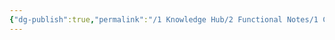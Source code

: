 ```yaml
---
{"dg-publish":true,"permalink":"/1 Knowledge Hub/2 Functional Notes/1 Career Notes/3 TSTPS Kaniha Technical Notes/B Schemes and Drawings made by me/ESP Fields Scheme Drawing.excalidraw/","tags":["excalidraw"],"noteIcon":""}
---
```

<style> .container {font-family: sans-serif; text-align: center;} .button-wrapper button {z-index: 1;height: 40px; width: 100px; margin: 10px;padding: 5px;} .excalidraw .App-menu_top .buttonList { display: flex;} .excalidraw-wrapper { height: 800px; margin: 50px; position: relative;} :root[dir="ltr"] .excalidraw .layer-ui__wrapper .zen-mode-transition.App-menu_bottom--transition-left {transform: none;} </style><script src="https://cdn.jsdelivr.net/npm/react@17/umd/react.production.min.js"></script><script src="https://cdn.jsdelivr.net/npm/react-dom@17/umd/react-dom.production.min.js"></script><script type="text/javascript" src="https://cdn.jsdelivr.net/npm/@excalidraw/excalidraw@0/dist/excalidraw.production.min.js"></script><div id="ESP_Fields_Scheme_Drawingexcalidraw.md"></div><script>(function(){const InitialData={"type":"excalidraw","version":2,"source":"https://github.com/zsviczian/obsidian-excalidraw-plugin/releases/tag/2.7.2","elements":[{"id":"Boz74qdLi_t_4GyWyUFjx","type":"line","x":-395.5,"y":-189.265625,"width":101,"height":0,"angle":0,"strokeColor":"#1e1e1e","backgroundColor":"transparent","fillStyle":"solid","strokeWidth":2,"strokeStyle":"solid","roughness":1,"opacity":100,"groupIds":[],"frameId":null,"index":"a0","roundness":{"type":2},"seed":1498465137,"version":24,"versionNonce":1282949617,"isDeleted":false,"boundElements":null,"updated":1743222196144,"link":null,"locked":false,"points":[[0,0],[101,0]],"lastCommittedPoint":null,"startBinding":null,"endBinding":null,"startArrowhead":null,"endArrowhead":null},{"id":"H_kB_CCFO0Q3Mg2RFJq1Z","type":"line","x":-167.5,"y":-196.265625,"width":117,"height":1,"angle":0,"strokeColor":"#1e1e1e","backgroundColor":"transparent","fillStyle":"solid","strokeWidth":2,"strokeStyle":"solid","roughness":1,"opacity":100,"groupIds":[],"frameId":null,"index":"a1","roundness":{"type":2},"seed":886889425,"version":42,"versionNonce":1894995761,"isDeleted":false,"boundElements":null,"updated":1743222199277,"link":null,"locked":false,"points":[[0,0],[117,1]],"lastCommittedPoint":null,"startBinding":null,"endBinding":null,"startArrowhead":null,"endArrowhead":null},{"id":"hjnUJ3ZYFPDM8N6s98EEI","type":"line","x":16.5,"y":-205.265625,"width":108,"height":1,"angle":0,"strokeColor":"#1e1e1e","backgroundColor":"transparent","fillStyle":"solid","strokeWidth":2,"strokeStyle":"solid","roughness":1,"opacity":100,"groupIds":[],"frameId":null,"index":"a2","roundness":{"type":2},"seed":1539524881,"version":30,"versionNonce":944133425,"isDeleted":false,"boundElements":null,"updated":1743222201729,"link":null,"locked":false,"points":[[0,0],[108,-1]],"lastCommittedPoint":null,"startBinding":null,"endBinding":null,"startArrowhead":null,"endArrowhead":null},{"id":"qrISGCZD","type":"text","x":-334.5,"y":-222.265625,"width":16,"height":25,"angle":0,"strokeColor":"#1e1e1e","backgroundColor":"transparent","fillStyle":"solid","strokeWidth":2,"strokeStyle":"solid","roughness":1,"opacity":100,"groupIds":[],"frameId":null,"index":"a4","roundness":null,"seed":755620831,"version":4,"versionNonce":2061325105,"isDeleted":false,"boundElements":null,"updated":1743222210533,"link":null,"locked":false,"text":"D","rawText":"D","fontSize":20,"fontFamily":5,"textAlign":"left","verticalAlign":"top","containerId":null,"originalText":"D","autoResize":true,"lineHeight":1.25},{"id":"TcbPKk7I","type":"text","x":-115.5,"y":-228.265625,"width":12.579986572265625,"height":25,"angle":0,"strokeColor":"#1e1e1e","backgroundColor":"transparent","fillStyle":"solid","strokeWidth":2,"strokeStyle":"solid","roughness":1,"opacity":100,"groupIds":[],"frameId":null,"index":"a5","roundness":null,"seed":252560657,"version":8,"versionNonce":197649759,"isDeleted":false,"boundElements":null,"updated":1743222216722,"link":null,"locked":false,"text":"C","rawText":"C","fontSize":20,"fontFamily":5,"textAlign":"left","verticalAlign":"top","containerId":null,"originalText":"C","autoResize":true,"lineHeight":1.25},{"id":"2zEk77sx","type":"text","x":77.5,"y":-241.265625,"width":16,"height":25,"angle":0,"strokeColor":"#1e1e1e","backgroundColor":"transparent","fillStyle":"solid","strokeWidth":2,"strokeStyle":"solid","roughness":1,"opacity":100,"groupIds":[],"frameId":null,"index":"a6","roundness":null,"seed":2105663871,"version":4,"versionNonce":1775489937,"isDeleted":false,"boundElements":null,"updated":1743222220368,"link":null,"locked":false,"text":"B","rawText":"B","fontSize":20,"fontFamily":5,"textAlign":"left","verticalAlign":"top","containerId":null,"originalText":"B","autoResize":true,"lineHeight":1.25},{"id":"Gvm9bHMWETsDKcRNXaOAs","type":"line","x":231.5,"y":-216.265625,"width":467,"height":6,"angle":0,"strokeColor":"#1e1e1e","backgroundColor":"transparent","fillStyle":"solid","strokeWidth":2,"strokeStyle":"solid","roughness":1,"opacity":100,"groupIds":[],"frameId":null,"index":"a9","roundness":{"type":2},"seed":540631057,"version":66,"versionNonce":303313393,"isDeleted":false,"boundElements":null,"updated":1743222238090,"link":null,"locked":false,"points":[[0,0],[467,-6]],"lastCommittedPoint":null,"startBinding":null,"endBinding":null,"startArrowhead":null,"endArrowhead":null},{"id":"MEvgp58nHsbKTfqZ0PjCU","type":"line","x":472.5,"y":-210.265625,"width":8,"height":600,"angle":0,"strokeColor":"#1e1e1e","backgroundColor":"transparent","fillStyle":"solid","strokeWidth":2,"strokeStyle":"solid","roughness":1,"opacity":100,"groupIds":[],"frameId":null,"index":"aA","roundness":{"type":2},"seed":1095062975,"version":39,"versionNonce":702060881,"isDeleted":false,"boundElements":null,"updated":1743222257331,"link":null,"locked":false,"points":[[0,0],[8,600]],"lastCommittedPoint":null,"startBinding":null,"endBinding":null,"startArrowhead":null,"endArrowhead":null},{"id":"ocqou9t9MwsO8lmkdgDXx","type":"line","x":351.5,"y":-200.265625,"width":6,"height":188,"angle":0,"strokeColor":"#1e1e1e","backgroundColor":"transparent","fillStyle":"solid","strokeWidth":2,"strokeStyle":"solid","roughness":1,"opacity":100,"groupIds":[],"frameId":null,"index":"aB","roundness":{"type":2},"seed":245678175,"version":47,"versionNonce":962187103,"isDeleted":false,"boundElements":null,"updated":1743222575209,"link":null,"locked":false,"points":[[0,0],[6,188]],"lastCommittedPoint":null,"startBinding":null,"endBinding":null,"startArrowhead":null,"endArrowhead":null},{"id":"aIAmz3G_jLieilUDJ2T7e","type":"line","x":613.5,"y":-196.265625,"width":5,"height":181,"angle":0,"strokeColor":"#1e1e1e","backgroundColor":"transparent","fillStyle":"solid","strokeWidth":2,"strokeStyle":"solid","roughness":1,"opacity":100,"groupIds":[],"frameId":null,"index":"aC","roundness":{"type":2},"seed":1340163121,"version":54,"versionNonce":1753662367,"isDeleted":false,"boundElements":null,"updated":1743222578140,"link":null,"locked":false,"points":[[0,0],[5,181]],"lastCommittedPoint":null,"startBinding":null,"endBinding":null,"startArrowhead":null,"endArrowhead":null},{"id":"el4w95d_Uk9Isd4H3dneO","type":"freedraw","x":240.5,"y":-233.265625,"width":226,"height":72,"angle":0,"strokeColor":"#1971c2","backgroundColor":"transparent","fillStyle":"solid","strokeWidth":0.5,"strokeStyle":"solid","roughness":1,"opacity":100,"groupIds":[],"frameId":null,"index":"aF","roundness":null,"seed":203522385,"version":115,"versionNonce":92372543,"isDeleted":false,"boundElements":null,"updated":1743222562168,"link":null,"locked":false,"points":[[0,0],[0,-1],[0,-7],[2,-12],[4,-16],[6,-23],[8,-25],[9,-27],[11,-29],[13,-32],[15,-34],[17,-36],[19,-38],[23,-40],[26,-41],[29,-42],[35,-43],[40,-44],[45,-45],[50,-45],[56,-45],[63,-45],[64,-45],[68,-44],[70,-43],[75,-42],[79,-41],[84,-39],[93,-38],[96,-37],[102,-37],[104,-37],[105,-37],[107,-37],[108,-37],[113,-40],[115,-43],[117,-46],[117,-47],[118,-51],[119,-54],[119,-59],[120,-62],[120,-67],[120,-68],[120,-70],[120,-71],[120,-72],[121,-72],[123,-70],[124,-66],[125,-63],[126,-61],[127,-57],[127,-56],[129,-54],[129,-53],[129,-52],[130,-50],[131,-49],[131,-48],[133,-47],[134,-46],[135,-45],[138,-45],[141,-44],[147,-44],[151,-44],[155,-44],[159,-44],[162,-44],[165,-44],[167,-44],[170,-44],[172,-44],[175,-44],[178,-44],[182,-44],[186,-44],[189,-44],[193,-43],[199,-42],[201,-42],[208,-40],[210,-39],[211,-39],[211,-38],[212,-37],[213,-36],[214,-32],[216,-31],[216,-28],[217,-26],[218,-25],[219,-23],[219,-21],[220,-19],[220,-18],[220,-17],[221,-15],[222,-13],[222,-12],[223,-11],[223,-10],[223,-9],[223,-7],[224,-6],[224,-5],[224,-3],[225,-3],[225,-2],[226,-1],[226,-1]],"pressures":[],"simulatePressure":true,"lastCommittedPoint":[226,-1]},{"id":"O1zd7oEcXAhdf18sddQsJ","type":"freedraw","x":487.5,"y":-243.265625,"width":206,"height":80,"angle":0,"strokeColor":"#1971c2","backgroundColor":"transparent","fillStyle":"solid","strokeWidth":0.5,"strokeStyle":"solid","roughness":1,"opacity":100,"groupIds":[],"frameId":null,"index":"aG","roundness":null,"seed":1008216959,"version":129,"versionNonce":1763256497,"isDeleted":false,"boundElements":null,"updated":1743222567109,"link":null,"locked":false,"points":[[0,0],[2,-10],[3,-12],[6,-22],[8,-28],[11,-31],[12,-33],[12,-34],[13,-34],[14,-34],[16,-34],[20,-34],[26,-34],[30,-33],[33,-33],[37,-32],[42,-32],[44,-32],[46,-31],[48,-31],[49,-31],[51,-30],[52,-30],[53,-30],[54,-30],[55,-30],[56,-30],[58,-30],[60,-30],[62,-30],[64,-30],[66,-30],[69,-31],[72,-33],[75,-34],[76,-35],[77,-36],[78,-40],[79,-43],[81,-46],[81,-49],[83,-52],[83,-56],[83,-58],[84,-60],[85,-63],[85,-66],[85,-68],[85,-69],[85,-70],[86,-69],[87,-68],[89,-66],[90,-64],[91,-61],[93,-58],[95,-53],[97,-51],[97,-48],[98,-46],[99,-45],[99,-44],[100,-44],[100,-43],[101,-42],[101,-41],[102,-41],[103,-40],[104,-39],[107,-39],[109,-38],[110,-38],[111,-38],[112,-37],[114,-37],[116,-37],[119,-37],[124,-37],[127,-37],[129,-36],[133,-36],[136,-36],[140,-36],[143,-36],[150,-35],[155,-35],[160,-34],[167,-33],[173,-32],[178,-32],[181,-32],[182,-32],[183,-32],[184,-31],[185,-30],[186,-28],[187,-27],[188,-26],[189,-25],[189,-24],[190,-23],[191,-22],[192,-21],[193,-20],[193,-19],[194,-18],[195,-17],[196,-16],[196,-15],[197,-13],[198,-12],[199,-10],[200,-8],[201,-6],[201,-4],[203,-2],[203,-1],[204,0],[204,2],[205,3],[205,5],[205,6],[206,7],[206,9],[206,10],[206,9],[206,9]],"pressures":[],"simulatePressure":true,"lastCommittedPoint":[206,9]},{"id":"nWUYfFNv","type":"text","x":336.5,"y":-351.265625,"width":36.05998229980469,"height":25,"angle":0,"strokeColor":"#1e1e1e","backgroundColor":"transparent","fillStyle":"solid","strokeWidth":0.5,"strokeStyle":"solid","roughness":1,"opacity":100,"groupIds":[],"frameId":null,"index":"aH","roundness":null,"seed":1916494289,"version":7,"versionNonce":843533727,"isDeleted":false,"boundElements":null,"updated":1743222365658,"link":null,"locked":false,"text":"1A2","rawText":"1A2","fontSize":20,"fontFamily":5,"textAlign":"left","verticalAlign":"top","containerId":null,"originalText":"1A2","autoResize":true,"lineHeight":1.25},{"id":"lwcsYCrs","type":"text","x":577.5,"y":-343.265625,"width":30.5999755859375,"height":25,"angle":0,"strokeColor":"#1e1e1e","backgroundColor":"transparent","fillStyle":"solid","strokeWidth":0.5,"strokeStyle":"solid","roughness":1,"opacity":100,"groupIds":[],"frameId":null,"index":"aI","roundness":null,"seed":950257393,"version":7,"versionNonce":315939167,"isDeleted":false,"boundElements":null,"updated":1743222363833,"link":null,"locked":false,"text":"1A1","rawText":"1A1","fontSize":20,"fontFamily":5,"textAlign":"left","verticalAlign":"top","containerId":null,"originalText":"1A1","autoResize":true,"lineHeight":1.25},{"id":"3U61AbsA","type":"text","x":291.5,"y":-172.265625,"width":8.539993286132812,"height":25,"angle":0,"strokeColor":"#1e1e1e","backgroundColor":"transparent","fillStyle":"solid","strokeWidth":0.5,"strokeStyle":"solid","roughness":1,"opacity":100,"groupIds":[],"frameId":null,"index":"aJ","roundness":null,"seed":463666609,"version":4,"versionNonce":1967647295,"isDeleted":false,"boundElements":null,"updated":1743222371860,"link":null,"locked":false,"text":"1","rawText":"1","fontSize":20,"fontFamily":5,"textAlign":"left","verticalAlign":"top","containerId":null,"originalText":"1","autoResize":true,"lineHeight":1.25},{"id":"cqyfz6YY","type":"text","x":397.5,"y":-164.265625,"width":17.079986572265625,"height":25,"angle":0,"strokeColor":"#1e1e1e","backgroundColor":"transparent","fillStyle":"solid","strokeWidth":0.5,"strokeStyle":"solid","roughness":1,"opacity":100,"groupIds":[],"frameId":null,"index":"aK","roundness":null,"seed":1446596369,"version":5,"versionNonce":431550207,"isDeleted":false,"boundElements":null,"updated":1743222376393,"link":null,"locked":false,"text":"11","rawText":"11","fontSize":20,"fontFamily":5,"textAlign":"left","verticalAlign":"top","containerId":null,"originalText":"11","autoResize":true,"lineHeight":1.25},{"id":"eh14n6iW","type":"text","x":545.5,"y":-168.265625,"width":22.539993286132812,"height":25,"angle":0,"strokeColor":"#1e1e1e","backgroundColor":"transparent","fillStyle":"solid","strokeWidth":0.5,"strokeStyle":"solid","roughness":1,"opacity":100,"groupIds":[],"frameId":null,"index":"aL","roundness":null,"seed":218173009,"version":5,"versionNonce":1582261183,"isDeleted":false,"boundElements":null,"updated":1743222381063,"link":null,"locked":false,"text":"21","rawText":"21","fontSize":20,"fontFamily":5,"textAlign":"left","verticalAlign":"top","containerId":null,"originalText":"21","autoResize":true,"lineHeight":1.25},{"id":"fIRbGvVH","type":"text","x":659.5,"y":-173.265625,"width":20.699981689453125,"height":25,"angle":0,"strokeColor":"#1e1e1e","backgroundColor":"transparent","fillStyle":"solid","strokeWidth":0.5,"strokeStyle":"solid","roughness":1,"opacity":100,"groupIds":[],"frameId":null,"index":"aM","roundness":null,"seed":1665831903,"version":5,"versionNonce":1185975569,"isDeleted":false,"boundElements":null,"updated":1743222383372,"link":null,"locked":false,"text":"31","rawText":"31","fontSize":20,"fontFamily":5,"textAlign":"left","verticalAlign":"top","containerId":null,"originalText":"31","autoResize":true,"lineHeight":1.25},{"id":"bs34wuyA","type":"text","x":302.5,"y":-101.265625,"width":14,"height":25,"angle":0,"strokeColor":"#1e1e1e","backgroundColor":"transparent","fillStyle":"solid","strokeWidth":0.5,"strokeStyle":"solid","roughness":1,"opacity":100,"groupIds":[],"frameId":null,"index":"aN","roundness":null,"seed":341303455,"version":4,"versionNonce":1979794033,"isDeleted":false,"boundElements":null,"updated":1743222386502,"link":null,"locked":false,"text":"2","rawText":"2","fontSize":20,"fontFamily":5,"textAlign":"left","verticalAlign":"top","containerId":null,"originalText":"2","autoResize":true,"lineHeight":1.25},{"id":"qvMg4YVi","type":"text","x":413.5,"y":-94.265625,"width":22.539993286132812,"height":25,"angle":0,"strokeColor":"#1e1e1e","backgroundColor":"transparent","fillStyle":"solid","strokeWidth":0.5,"strokeStyle":"solid","roughness":1,"opacity":100,"groupIds":[],"frameId":null,"index":"aO","roundness":null,"seed":2073861439,"version":5,"versionNonce":819132849,"isDeleted":false,"boundElements":null,"updated":1743222389895,"link":null,"locked":false,"text":"12","rawText":"12","fontSize":20,"fontFamily":5,"textAlign":"left","verticalAlign":"top","containerId":null,"originalText":"12","autoResize":true,"lineHeight":1.25},{"id":"hZVP3heN","type":"text","x":551.5,"y":-94.265625,"width":28,"height":25,"angle":0,"strokeColor":"#1e1e1e","backgroundColor":"transparent","fillStyle":"solid","strokeWidth":0.5,"strokeStyle":"solid","roughness":1,"opacity":100,"groupIds":[],"frameId":null,"index":"aP","roundness":null,"seed":1672176127,"version":5,"versionNonce":21119217,"isDeleted":false,"boundElements":null,"updated":1743222393203,"link":null,"locked":false,"text":"22","rawText":"22","fontSize":20,"fontFamily":5,"textAlign":"left","verticalAlign":"top","containerId":null,"originalText":"22","autoResize":true,"lineHeight":1.25},{"id":"7lzBm9VB","type":"text","x":657.5,"y":-92.265625,"width":26.159988403320312,"height":25,"angle":0,"strokeColor":"#1e1e1e","backgroundColor":"transparent","fillStyle":"solid","strokeWidth":0.5,"strokeStyle":"solid","roughness":1,"opacity":100,"groupIds":[],"frameId":null,"index":"aQ","roundness":null,"seed":177182399,"version":7,"versionNonce":1897064977,"isDeleted":false,"boundElements":null,"updated":1743222396458,"link":null,"locked":false,"text":"32","rawText":"32","fontSize":20,"fontFamily":5,"textAlign":"left","verticalAlign":"top","containerId":null,"originalText":"32","autoResize":true,"lineHeight":1.25},{"id":"dVHcwPWe","type":"text","x":308.5,"y":-11.265625,"width":12.159988403320312,"height":25,"angle":0,"strokeColor":"#1e1e1e","backgroundColor":"transparent","fillStyle":"solid","strokeWidth":0.5,"strokeStyle":"solid","roughness":1,"opacity":100,"groupIds":[],"frameId":null,"index":"aR","roundness":null,"seed":660566943,"version":4,"versionNonce":642350961,"isDeleted":false,"boundElements":null,"updated":1743222401635,"link":null,"locked":false,"text":"3","rawText":"3","fontSize":20,"fontFamily":5,"textAlign":"left","verticalAlign":"top","containerId":null,"originalText":"3","autoResize":true,"lineHeight":1.25},{"id":"4XeQlL1t","type":"text","x":421.5,"y":-9.265625,"width":20.699981689453125,"height":25,"angle":0,"strokeColor":"#1e1e1e","backgroundColor":"transparent","fillStyle":"solid","strokeWidth":0.5,"strokeStyle":"solid","roughness":1,"opacity":100,"groupIds":[],"frameId":null,"index":"aS","roundness":null,"seed":948457535,"version":5,"versionNonce":520713905,"isDeleted":false,"boundElements":null,"updated":1743222405196,"link":null,"locked":false,"text":"13","rawText":"13","fontSize":20,"fontFamily":5,"textAlign":"left","verticalAlign":"top","containerId":null,"originalText":"13","autoResize":true,"lineHeight":1.25},{"id":"zQoEfWw2a81IGA6NMBmdZ","type":"freedraw","x":330.5,"y":58.734375,"width":0.0001,"height":0.0001,"angle":0,"strokeColor":"#1e1e1e","backgroundColor":"transparent","fillStyle":"solid","strokeWidth":0.5,"strokeStyle":"solid","roughness":1,"opacity":100,"groupIds":[],"frameId":null,"index":"aU","roundness":null,"seed":762587153,"version":3,"versionNonce":599053727,"isDeleted":false,"boundElements":null,"updated":1743222411369,"link":null,"locked":false,"points":[[0,0],[0.0001,0.0001]],"pressures":[],"simulatePressure":true,"lastCommittedPoint":[0.0001,0.0001]},{"id":"Ef0Ty9eVEdi5lqjN4OGOp","type":"freedraw","x":333.5,"y":105.734375,"width":0.0001,"height":0.0001,"angle":0,"strokeColor":"#1e1e1e","backgroundColor":"transparent","fillStyle":"solid","strokeWidth":0.5,"strokeStyle":"solid","roughness":1,"opacity":100,"groupIds":[],"frameId":null,"index":"aV","roundness":null,"seed":2064840113,"version":3,"versionNonce":1142990335,"isDeleted":false,"boundElements":null,"updated":1743222412178,"link":null,"locked":false,"points":[[0,0],[0.0001,0.0001]],"pressures":[],"simulatePressure":true,"lastCommittedPoint":[0.0001,0.0001]},{"id":"4XPuTMlU_gQzqJuBPOo-8","type":"freedraw","x":332.5,"y":144.734375,"width":0.0001,"height":0.0001,"angle":0,"strokeColor":"#1e1e1e","backgroundColor":"transparent","fillStyle":"solid","strokeWidth":0.5,"strokeStyle":"solid","roughness":1,"opacity":100,"groupIds":[],"frameId":null,"index":"aW","roundness":null,"seed":176498513,"version":3,"versionNonce":2048250463,"isDeleted":false,"boundElements":null,"updated":1743222412578,"link":null,"locked":false,"points":[[0,0],[0.0001,0.0001]],"pressures":[],"simulatePressure":true,"lastCommittedPoint":[0.0001,0.0001]},{"id":"Y8my6LTnMhHYEr433S08U","type":"freedraw","x":339.5,"y":181.734375,"width":0.0001,"height":0.0001,"angle":0,"strokeColor":"#1e1e1e","backgroundColor":"transparent","fillStyle":"solid","strokeWidth":0.5,"strokeStyle":"solid","roughness":1,"opacity":100,"groupIds":[],"frameId":null,"index":"aX","roundness":null,"seed":1918188785,"version":3,"versionNonce":188865215,"isDeleted":false,"boundElements":null,"updated":1743222412932,"link":null,"locked":false,"points":[[0,0],[0.0001,0.0001]],"pressures":[],"simulatePressure":true,"lastCommittedPoint":[0.0001,0.0001]},{"id":"55R3xEsJ1A9cOcujRSkFN","type":"freedraw","x":338.5,"y":218.734375,"width":0.0001,"height":0.0001,"angle":0,"strokeColor":"#1e1e1e","backgroundColor":"transparent","fillStyle":"solid","strokeWidth":0.5,"strokeStyle":"solid","roughness":1,"opacity":100,"groupIds":[],"frameId":null,"index":"aY","roundness":null,"seed":1730000529,"version":3,"versionNonce":1782726431,"isDeleted":false,"boundElements":null,"updated":1743222413240,"link":null,"locked":false,"points":[[0,0],[0.0001,0.0001]],"pressures":[],"simulatePressure":true,"lastCommittedPoint":[0.0001,0.0001]},{"id":"8fAA8bZABUiFNPaceMgNy","type":"freedraw","x":336.5,"y":252.734375,"width":1,"height":0,"angle":0,"strokeColor":"#1e1e1e","backgroundColor":"transparent","fillStyle":"solid","strokeWidth":0.5,"strokeStyle":"solid","roughness":1,"opacity":100,"groupIds":[],"frameId":null,"index":"aZ","roundness":null,"seed":898176049,"version":4,"versionNonce":1300528113,"isDeleted":false,"boundElements":null,"updated":1743222413562,"link":null,"locked":false,"points":[[0,0],[1,0],[1,0]],"pressures":[],"simulatePressure":true,"lastCommittedPoint":[1,0]},{"id":"HFJda8JVR1sHNVWDPzybT","type":"freedraw","x":338.5,"y":278.734375,"width":0.0001,"height":0.0001,"angle":0,"strokeColor":"#1e1e1e","backgroundColor":"transparent","fillStyle":"solid","strokeWidth":0.5,"strokeStyle":"solid","roughness":1,"opacity":100,"groupIds":[],"frameId":null,"index":"aa","roundness":null,"seed":180087743,"version":3,"versionNonce":486626705,"isDeleted":false,"boundElements":null,"updated":1743222413869,"link":null,"locked":false,"points":[[0,0],[0.0001,0.0001]],"pressures":[],"simulatePressure":true,"lastCommittedPoint":[0.0001,0.0001]},{"id":"qOKPD-klfocv4Mm0NgxfM","type":"freedraw","x":340.5,"y":332.734375,"width":0.0001,"height":0.0001,"angle":0,"strokeColor":"#1e1e1e","backgroundColor":"transparent","fillStyle":"solid","strokeWidth":0.5,"strokeStyle":"solid","roughness":1,"opacity":100,"groupIds":[],"frameId":null,"index":"ab","roundness":null,"seed":835317791,"version":3,"versionNonce":167580465,"isDeleted":false,"boundElements":null,"updated":1743222414174,"link":null,"locked":false,"points":[[0,0],[0.0001,0.0001]],"pressures":[],"simulatePressure":true,"lastCommittedPoint":[0.0001,0.0001]},{"id":"B8dq-I1J2VJqAM60JWgHA","type":"freedraw","x":338.5,"y":362.734375,"width":0.0001,"height":0.0001,"angle":0,"strokeColor":"#1e1e1e","backgroundColor":"transparent","fillStyle":"solid","strokeWidth":0.5,"strokeStyle":"solid","roughness":1,"opacity":100,"groupIds":[],"frameId":null,"index":"ac","roundness":null,"seed":127783039,"version":3,"versionNonce":1890727121,"isDeleted":false,"boundElements":null,"updated":1743222414466,"link":null,"locked":false,"points":[[0,0],[0.0001,0.0001]],"pressures":[],"simulatePressure":true,"lastCommittedPoint":[0.0001,0.0001]},{"id":"VWq3WXbYDyTTmH8q1V_qS","type":"freedraw","x":429.5,"y":57.734375,"width":0,"height":3,"angle":0,"strokeColor":"#1e1e1e","backgroundColor":"transparent","fillStyle":"solid","strokeWidth":0.5,"strokeStyle":"solid","roughness":1,"opacity":100,"groupIds":[],"frameId":null,"index":"aj","roundness":null,"seed":535989247,"version":4,"versionNonce":2052118591,"isDeleted":false,"boundElements":null,"updated":1743222425146,"link":null,"locked":false,"points":[[0,0],[0,3],[0,3]],"pressures":[],"simulatePressure":true,"lastCommittedPoint":[0,3]},{"id":"AFBX2SaOzXIbuDNWXgL14","type":"freedraw","x":433.5,"y":109.734375,"width":0,"height":2,"angle":0,"strokeColor":"#1e1e1e","backgroundColor":"transparent","fillStyle":"solid","strokeWidth":0.5,"strokeStyle":"solid","roughness":1,"opacity":100,"groupIds":[],"frameId":null,"index":"ak","roundness":null,"seed":865075473,"version":4,"versionNonce":278769873,"isDeleted":false,"boundElements":null,"updated":1743222425432,"link":null,"locked":false,"points":[[0,0],[0,2],[0,2]],"pressures":[],"simulatePressure":true,"lastCommittedPoint":[0,2]},{"id":"rZ86eB8srtIMq8Mhp4jOd","type":"freedraw","x":437.5,"y":140.734375,"width":1,"height":0,"angle":0,"strokeColor":"#1e1e1e","backgroundColor":"transparent","fillStyle":"solid","strokeWidth":0.5,"strokeStyle":"solid","roughness":1,"opacity":100,"groupIds":[],"frameId":null,"index":"al","roundness":null,"seed":887541983,"version":4,"versionNonce":1256285471,"isDeleted":false,"boundElements":null,"updated":1743222425669,"link":null,"locked":false,"points":[[0,0],[1,0],[1,0]],"pressures":[],"simulatePressure":true,"lastCommittedPoint":[1,0]},{"id":"VpFM9HvT0WwPQtMiJEnWL","type":"freedraw","x":440.5,"y":183.734375,"width":0.0001,"height":0.0001,"angle":0,"strokeColor":"#1e1e1e","backgroundColor":"transparent","fillStyle":"solid","strokeWidth":0.5,"strokeStyle":"solid","roughness":1,"opacity":100,"groupIds":[],"frameId":null,"index":"am","roundness":null,"seed":209718833,"version":3,"versionNonce":1535993215,"isDeleted":false,"boundElements":null,"updated":1743222425930,"link":null,"locked":false,"points":[[0,0],[0.0001,0.0001]],"pressures":[],"simulatePressure":true,"lastCommittedPoint":[0.0001,0.0001]},{"id":"l0MDZB35gp6-n-EgbiWK8","type":"freedraw","x":441.5,"y":216.734375,"width":0.0001,"height":0.0001,"angle":0,"strokeColor":"#1e1e1e","backgroundColor":"transparent","fillStyle":"solid","strokeWidth":0.5,"strokeStyle":"solid","roughness":1,"opacity":100,"groupIds":[],"frameId":null,"index":"an","roundness":null,"seed":1731399633,"version":3,"versionNonce":1165017567,"isDeleted":false,"boundElements":null,"updated":1743222426191,"link":null,"locked":false,"points":[[0,0],[0.0001,0.0001]],"pressures":[],"simulatePressure":true,"lastCommittedPoint":[0.0001,0.0001]},{"id":"w6MhlTp-ZPK6hCUY0sRGw","type":"freedraw","x":437.5,"y":288.734375,"width":0.0001,"height":0.0001,"angle":0,"strokeColor":"#1e1e1e","backgroundColor":"transparent","fillStyle":"solid","strokeWidth":0.5,"strokeStyle":"solid","roughness":1,"opacity":100,"groupIds":[],"frameId":null,"index":"ao","roundness":null,"seed":439743857,"version":3,"versionNonce":83425855,"isDeleted":false,"boundElements":null,"updated":1743222426479,"link":null,"locked":false,"points":[[0,0],[0.0001,0.0001]],"pressures":[],"simulatePressure":true,"lastCommittedPoint":[0.0001,0.0001]},{"id":"owkDeDDUkJkOLQjc7VFSJ","type":"freedraw","x":437.5,"y":315.734375,"width":0,"height":1,"angle":0,"strokeColor":"#1e1e1e","backgroundColor":"transparent","fillStyle":"solid","strokeWidth":0.5,"strokeStyle":"solid","roughness":1,"opacity":100,"groupIds":[],"frameId":null,"index":"ap","roundness":null,"seed":1197686545,"version":4,"versionNonce":1530490577,"isDeleted":false,"boundElements":null,"updated":1743222426708,"link":null,"locked":false,"points":[[0,0],[0,1],[0,1]],"pressures":[],"simulatePressure":true,"lastCommittedPoint":[0,1]},{"id":"BO-RS8hHVyQEBXpYmV_vU","type":"freedraw","x":438.5,"y":351.734375,"width":0.0001,"height":0.0001,"angle":0,"strokeColor":"#1e1e1e","backgroundColor":"transparent","fillStyle":"solid","strokeWidth":0.5,"strokeStyle":"solid","roughness":1,"opacity":100,"groupIds":[],"frameId":null,"index":"aq","roundness":null,"seed":674869983,"version":3,"versionNonce":1992602737,"isDeleted":false,"boundElements":null,"updated":1743222426952,"link":null,"locked":false,"points":[[0,0],[0.0001,0.0001]],"pressures":[],"simulatePressure":true,"lastCommittedPoint":[0.0001,0.0001]},{"id":"8-wt6IRAhGfGo5jmwA3eD","type":"freedraw","x":542.5,"y":6.734375,"width":1,"height":0,"angle":0,"strokeColor":"#1e1e1e","backgroundColor":"transparent","fillStyle":"solid","strokeWidth":0.5,"strokeStyle":"solid","roughness":1,"opacity":100,"groupIds":[],"frameId":null,"index":"ar","roundness":null,"seed":196840255,"version":4,"versionNonce":886245247,"isDeleted":false,"boundElements":null,"updated":1743222427542,"link":null,"locked":false,"points":[[0,0],[1,0],[1,0]],"pressures":[],"simulatePressure":true,"lastCommittedPoint":[1,0]},{"id":"8VEbLBlpUWoTho0fVGuNF","type":"freedraw","x":559.5,"y":44.734375,"width":1,"height":1,"angle":0,"strokeColor":"#1e1e1e","backgroundColor":"transparent","fillStyle":"solid","strokeWidth":0.5,"strokeStyle":"solid","roughness":1,"opacity":100,"groupIds":[],"frameId":null,"index":"as","roundness":null,"seed":733007313,"version":5,"versionNonce":390057983,"isDeleted":false,"boundElements":null,"updated":1743222428016,"link":null,"locked":false,"points":[[0,0],[-1,0],[-1,1],[-1,1]],"pressures":[],"simulatePressure":true,"lastCommittedPoint":[-1,1]},{"id":"SO-ijCl_5S1drZKuu081D","type":"freedraw","x":554.5,"y":84.734375,"width":0,"height":5,"angle":0,"strokeColor":"#1e1e1e","backgroundColor":"transparent","fillStyle":"solid","strokeWidth":0.5,"strokeStyle":"solid","roughness":1,"opacity":100,"groupIds":[],"frameId":null,"index":"at","roundness":null,"seed":138861905,"version":4,"versionNonce":771390737,"isDeleted":false,"boundElements":null,"updated":1743222428314,"link":null,"locked":false,"points":[[0,0],[0,5],[0,5]],"pressures":[],"simulatePressure":true,"lastCommittedPoint":[0,5]},{"id":"m5Ae_Z5RWgeCnO7dQJvD8","type":"freedraw","x":555.5,"y":133.734375,"width":0,"height":2,"angle":0,"strokeColor":"#1e1e1e","backgroundColor":"transparent","fillStyle":"solid","strokeWidth":0.5,"strokeStyle":"solid","roughness":1,"opacity":100,"groupIds":[],"frameId":null,"index":"au","roundness":null,"seed":1589833887,"version":4,"versionNonce":680039647,"isDeleted":false,"boundElements":null,"updated":1743222428566,"link":null,"locked":false,"points":[[0,0],[0,2],[0,2]],"pressures":[],"simulatePressure":true,"lastCommittedPoint":[0,2]},{"id":"NrBlyVgVngSLgEkX-jMoC","type":"freedraw","x":557.5,"y":171.734375,"width":0,"height":1,"angle":0,"strokeColor":"#1e1e1e","backgroundColor":"transparent","fillStyle":"solid","strokeWidth":0.5,"strokeStyle":"solid","roughness":1,"opacity":100,"groupIds":[],"frameId":null,"index":"av","roundness":null,"seed":1628779121,"version":4,"versionNonce":1523452465,"isDeleted":false,"boundElements":null,"updated":1743222428842,"link":null,"locked":false,"points":[[0,0],[0,1],[0,1]],"pressures":[],"simulatePressure":true,"lastCommittedPoint":[0,1]},{"id":"PqSyvzgFLsfCVfFSvShud","type":"freedraw","x":556.5,"y":204.734375,"width":0,"height":3,"angle":0,"strokeColor":"#1e1e1e","backgroundColor":"transparent","fillStyle":"solid","strokeWidth":0.5,"strokeStyle":"solid","roughness":1,"opacity":100,"groupIds":[],"frameId":null,"index":"aw","roundness":null,"seed":2106894719,"version":4,"versionNonce":422155711,"isDeleted":false,"boundElements":null,"updated":1743222429100,"link":null,"locked":false,"points":[[0,0],[0,3],[0,3]],"pressures":[],"simulatePressure":true,"lastCommittedPoint":[0,3]},{"id":"290ph1umlGEB5AlSllvTr","type":"freedraw","x":556.5,"y":266.734375,"width":0.0001,"height":0.0001,"angle":0,"strokeColor":"#1e1e1e","backgroundColor":"transparent","fillStyle":"solid","strokeWidth":0.5,"strokeStyle":"solid","roughness":1,"opacity":100,"groupIds":[],"frameId":null,"index":"ax","roundness":null,"seed":1248627601,"version":3,"versionNonce":1700780575,"isDeleted":false,"boundElements":null,"updated":1743222429357,"link":null,"locked":false,"points":[[0,0],[0.0001,0.0001]],"pressures":[],"simulatePressure":true,"lastCommittedPoint":[0.0001,0.0001]},{"id":"Bqwis7iJPOTndVeIxkDJ8","type":"freedraw","x":559.5,"y":303.734375,"width":0,"height":2,"angle":0,"strokeColor":"#1e1e1e","backgroundColor":"transparent","fillStyle":"solid","strokeWidth":0.5,"strokeStyle":"solid","roughness":1,"opacity":100,"groupIds":[],"frameId":null,"index":"ay","roundness":null,"seed":40634673,"version":4,"versionNonce":1005465841,"isDeleted":false,"boundElements":null,"updated":1743222429596,"link":null,"locked":false,"points":[[0,0],[0,2],[0,2]],"pressures":[],"simulatePressure":true,"lastCommittedPoint":[0,2]},{"id":"W6qwJbaEGtuNCayfemy_I","type":"freedraw","x":567.5,"y":334.734375,"width":0.0001,"height":0.0001,"angle":0,"strokeColor":"#1e1e1e","backgroundColor":"transparent","fillStyle":"solid","strokeWidth":0.5,"strokeStyle":"solid","roughness":1,"opacity":100,"groupIds":[],"frameId":null,"index":"az","roundness":null,"seed":955819711,"version":3,"versionNonce":1416309393,"isDeleted":false,"boundElements":null,"updated":1743222429837,"link":null,"locked":false,"points":[[0,0],[0.0001,0.0001]],"pressures":[],"simulatePressure":true,"lastCommittedPoint":[0.0001,0.0001]},{"id":"U9M76RrLwWB2jqRiJprOx","type":"freedraw","x":569.5,"y":357.734375,"width":0,"height":3,"angle":0,"strokeColor":"#1e1e1e","backgroundColor":"transparent","fillStyle":"solid","strokeWidth":0.5,"strokeStyle":"solid","roughness":1,"opacity":100,"groupIds":[],"frameId":null,"index":"b00","roundness":null,"seed":1365019423,"version":5,"versionNonce":294443537,"isDeleted":false,"boundElements":null,"updated":1743222430081,"link":null,"locked":false,"points":[[0,0],[0,2],[0,3],[0,3]],"pressures":[],"simulatePressure":true,"lastCommittedPoint":[0,3]},{"id":"vvA4jdpvOs8TNRMzJMiMN","type":"freedraw","x":662.5,"y":-5.265625,"width":0.0001,"height":0.0001,"angle":0,"strokeColor":"#1e1e1e","backgroundColor":"transparent","fillStyle":"solid","strokeWidth":0.5,"strokeStyle":"solid","roughness":1,"opacity":100,"groupIds":[],"frameId":null,"index":"b01","roundness":null,"seed":1771733919,"version":3,"versionNonce":1691412401,"isDeleted":false,"boundElements":null,"updated":1743222430843,"link":null,"locked":false,"points":[[0,0],[0.0001,0.0001]],"pressures":[],"simulatePressure":true,"lastCommittedPoint":[0.0001,0.0001]},{"id":"t0BO6l7CWzbo4pf965AXw","type":"freedraw","x":669.5,"y":33.734375,"width":0.0001,"height":0.0001,"angle":0,"strokeColor":"#1e1e1e","backgroundColor":"transparent","fillStyle":"solid","strokeWidth":0.5,"strokeStyle":"solid","roughness":1,"opacity":100,"groupIds":[],"frameId":null,"index":"b02","roundness":null,"seed":1417483263,"version":3,"versionNonce":1693473105,"isDeleted":false,"boundElements":null,"updated":1743222431120,"link":null,"locked":false,"points":[[0,0],[0.0001,0.0001]],"pressures":[],"simulatePressure":true,"lastCommittedPoint":[0.0001,0.0001]},{"id":"5hIKYO2eTpPejKhWJx6A_","type":"freedraw","x":671.5,"y":60.734375,"width":0,"height":1,"angle":0,"strokeColor":"#1e1e1e","backgroundColor":"transparent","fillStyle":"solid","strokeWidth":0.5,"strokeStyle":"solid","roughness":1,"opacity":100,"groupIds":[],"frameId":null,"index":"b03","roundness":null,"seed":258015327,"version":4,"versionNonce":1496691871,"isDeleted":false,"boundElements":null,"updated":1743222431345,"link":null,"locked":false,"points":[[0,0],[0,1],[0,1]],"pressures":[],"simulatePressure":true,"lastCommittedPoint":[0,1]},{"id":"Hf0XQVcbza6F3c9o7cV4b","type":"freedraw","x":667.5,"y":101.734375,"width":0,"height":1,"angle":0,"strokeColor":"#1e1e1e","backgroundColor":"transparent","fillStyle":"solid","strokeWidth":0.5,"strokeStyle":"solid","roughness":1,"opacity":100,"groupIds":[],"frameId":null,"index":"b04","roundness":null,"seed":1570334385,"version":4,"versionNonce":1585589873,"isDeleted":false,"boundElements":null,"updated":1743222431611,"link":null,"locked":false,"points":[[0,0],[0,1],[0,1]],"pressures":[],"simulatePressure":true,"lastCommittedPoint":[0,1]},{"id":"AnzTDOVXyi3VGJkCxIZhk","type":"freedraw","x":672.5,"y":129.734375,"width":0,"height":6,"angle":0,"strokeColor":"#1e1e1e","backgroundColor":"transparent","fillStyle":"solid","strokeWidth":0.5,"strokeStyle":"solid","roughness":1,"opacity":100,"groupIds":[],"frameId":null,"index":"b05","roundness":null,"seed":1465250111,"version":4,"versionNonce":2106322303,"isDeleted":false,"boundElements":null,"updated":1743222431869,"link":null,"locked":false,"points":[[0,0],[0,6],[0,6]],"pressures":[],"simulatePressure":true,"lastCommittedPoint":[0,6]},{"id":"7VdjHzr4ab-nGhT5QZYOx","type":"freedraw","x":676.5,"y":164.734375,"width":0.0001,"height":0.0001,"angle":0,"strokeColor":"#1e1e1e","backgroundColor":"transparent","fillStyle":"solid","strokeWidth":0.5,"strokeStyle":"solid","roughness":1,"opacity":100,"groupIds":[],"frameId":null,"index":"b06","roundness":null,"seed":1807878097,"version":3,"versionNonce":1855736287,"isDeleted":false,"boundElements":null,"updated":1743222432094,"link":null,"locked":false,"points":[[0,0],[0.0001,0.0001]],"pressures":[],"simulatePressure":true,"lastCommittedPoint":[0.0001,0.0001]},{"id":"TvOLmktZyX51oaiDdruUw","type":"freedraw","x":676.5,"y":196.734375,"width":0,"height":1,"angle":0,"strokeColor":"#1e1e1e","backgroundColor":"transparent","fillStyle":"solid","strokeWidth":0.5,"strokeStyle":"solid","roughness":1,"opacity":100,"groupIds":[],"frameId":null,"index":"b07","roundness":null,"seed":1887956337,"version":4,"versionNonce":319685937,"isDeleted":false,"boundElements":null,"updated":1743222432358,"link":null,"locked":false,"points":[[0,0],[0,1],[0,1]],"pressures":[],"simulatePressure":true,"lastCommittedPoint":[0,1]},{"id":"73gZNZBOVA62F5kP4rvpl","type":"freedraw","x":679.5,"y":220.734375,"width":0,"height":2,"angle":0,"strokeColor":"#1e1e1e","backgroundColor":"transparent","fillStyle":"solid","strokeWidth":0.5,"strokeStyle":"solid","roughness":1,"opacity":100,"groupIds":[],"frameId":null,"index":"b08","roundness":null,"seed":397885055,"version":4,"versionNonce":23784127,"isDeleted":false,"boundElements":null,"updated":1743222432600,"link":null,"locked":false,"points":[[0,0],[0,2],[0,2]],"pressures":[],"simulatePressure":true,"lastCommittedPoint":[0,2]},{"id":"9HvZlxs1-5JZegUukxTk2","type":"freedraw","x":686.5,"y":257.734375,"width":0,"height":9,"angle":0,"strokeColor":"#1e1e1e","backgroundColor":"transparent","fillStyle":"solid","strokeWidth":0.5,"strokeStyle":"solid","roughness":1,"opacity":100,"groupIds":[],"frameId":null,"index":"b09","roundness":null,"seed":1414506129,"version":6,"versionNonce":1321272369,"isDeleted":false,"boundElements":null,"updated":1743222432873,"link":null,"locked":false,"points":[[0,0],[0,1],[0,2],[0,9],[0,9]],"pressures":[],"simulatePressure":true,"lastCommittedPoint":[0,9]},{"id":"pjpRpydqGIlhIP42-rWnB","type":"freedraw","x":686.5,"y":275.734375,"width":0,"height":1,"angle":0,"strokeColor":"#1e1e1e","backgroundColor":"transparent","fillStyle":"solid","strokeWidth":0.5,"strokeStyle":"solid","roughness":1,"opacity":100,"groupIds":[],"frameId":null,"index":"b0A","roundness":null,"seed":1153535871,"version":4,"versionNonce":2060778431,"isDeleted":false,"boundElements":null,"updated":1743222433080,"link":null,"locked":false,"points":[[0,0],[0,1],[0,1]],"pressures":[],"simulatePressure":true,"lastCommittedPoint":[0,1]},{"id":"pyqC0VNs9BySfsZfl0UpH","type":"freedraw","x":691.5,"y":307.734375,"width":3,"height":27,"angle":0,"strokeColor":"#1e1e1e","backgroundColor":"transparent","fillStyle":"solid","strokeWidth":0.5,"strokeStyle":"solid","roughness":1,"opacity":100,"groupIds":[],"frameId":null,"index":"b0B","roundness":null,"seed":1162036625,"version":11,"versionNonce":597194911,"isDeleted":false,"boundElements":null,"updated":1743222433344,"link":null,"locked":false,"points":[[0,0],[1,2],[1,3],[1,4],[1,10],[1,14],[2,20],[3,24],[3,27],[3,27]],"pressures":[],"simulatePressure":true,"lastCommittedPoint":[3,27]},{"id":"d4d80NV-ZPLTVH3WO_lRU","type":"freedraw","x":700.5,"y":348.734375,"width":0,"height":2,"angle":0,"strokeColor":"#1e1e1e","backgroundColor":"transparent","fillStyle":"solid","strokeWidth":0.5,"strokeStyle":"solid","roughness":1,"opacity":100,"groupIds":[],"frameId":null,"index":"b0C","roundness":null,"seed":971334321,"version":5,"versionNonce":1437839647,"isDeleted":false,"boundElements":null,"updated":1743222433559,"link":null,"locked":false,"points":[[0,0],[0,1],[0,2],[0,2]],"pressures":[],"simulatePressure":true,"lastCommittedPoint":[0,2]},{"id":"xPTz4WwyYayPO0sZWB1FY","type":"freedraw","x":703.5,"y":362.734375,"width":1,"height":0,"angle":0,"strokeColor":"#1e1e1e","backgroundColor":"transparent","fillStyle":"solid","strokeWidth":0.5,"strokeStyle":"solid","roughness":1,"opacity":100,"groupIds":[],"frameId":null,"index":"b0D","roundness":null,"seed":1855586865,"version":4,"versionNonce":1840376305,"isDeleted":false,"boundElements":null,"updated":1743222433769,"link":null,"locked":false,"points":[[0,0],[1,0],[1,0]],"pressures":[],"simulatePressure":true,"lastCommittedPoint":[1,0]},{"id":"92KC2r5B","type":"text","x":336.5,"y":383.734375,"width":21.819992065429688,"height":25,"angle":0,"strokeColor":"#1e1e1e","backgroundColor":"transparent","fillStyle":"solid","strokeWidth":0.5,"strokeStyle":"solid","roughness":1,"opacity":100,"groupIds":[],"frameId":null,"index":"b0E","roundness":null,"seed":654712255,"version":5,"versionNonce":281018673,"isDeleted":false,"boundElements":null,"updated":1743222448221,"link":null,"locked":false,"text":"10","rawText":"10","fontSize":20,"fontFamily":5,"textAlign":"left","verticalAlign":"top","containerId":null,"originalText":"10","autoResize":true,"lineHeight":1.25},{"id":"4fMfbFES","type":"text","x":425.5,"y":387.734375,"width":27.279998779296875,"height":25,"angle":0,"strokeColor":"#1e1e1e","backgroundColor":"transparent","fillStyle":"solid","strokeWidth":0.5,"strokeStyle":"solid","roughness":1,"opacity":100,"groupIds":[],"frameId":null,"index":"b0F","roundness":null,"seed":656048767,"version":7,"versionNonce":332886609,"isDeleted":false,"boundElements":null,"updated":1743222453315,"link":null,"locked":false,"text":"20","rawText":"20","fontSize":20,"fontFamily":5,"textAlign":"left","verticalAlign":"top","containerId":null,"originalText":"20","autoResize":true,"lineHeight":1.25},{"id":"6Wy4duG0","type":"text","x":563.5,"y":380.734375,"width":25.439987182617188,"height":25,"angle":0,"strokeColor":"#1e1e1e","backgroundColor":"transparent","fillStyle":"solid","strokeWidth":0.5,"strokeStyle":"solid","roughness":1,"opacity":100,"groupIds":[],"frameId":null,"index":"b0G","roundness":null,"seed":1035403313,"version":5,"versionNonce":533917663,"isDeleted":false,"boundElements":null,"updated":1743222456891,"link":null,"locked":false,"text":"30","rawText":"30","fontSize":20,"fontFamily":5,"textAlign":"left","verticalAlign":"top","containerId":null,"originalText":"30","autoResize":true,"lineHeight":1.25},{"id":"g82MJfuZ","type":"text","x":667.5,"y":381.734375,"width":24.979995727539062,"height":25,"angle":0,"strokeColor":"#1e1e1e","backgroundColor":"transparent","fillStyle":"solid","strokeWidth":0.5,"strokeStyle":"solid","roughness":1,"opacity":100,"groupIds":[],"frameId":null,"index":"b0H","roundness":null,"seed":549952511,"version":16,"versionNonce":938878495,"isDeleted":false,"boundElements":null,"updated":1743222462070,"link":null,"locked":false,"text":"40","rawText":"40","fontSize":20,"fontFamily":5,"textAlign":"left","verticalAlign":"top","containerId":null,"originalText":"40","autoResize":true,"lineHeight":1.25},{"id":"YtNZm6JbLAlVzzcDB6REL","type":"freedraw","x":311.5,"y":402.734375,"width":155,"height":46,"angle":0,"strokeColor":"#e03131","backgroundColor":"transparent","fillStyle":"solid","strokeWidth":0.5,"strokeStyle":"solid","roughness":1,"opacity":100,"groupIds":[],"frameId":null,"index":"b0I","roundness":null,"seed":1770860305,"version":122,"versionNonce":1777065329,"isDeleted":false,"boundElements":null,"updated":1743222477848,"link":null,"locked":false,"points":[[0,0],[1,0],[2,1],[3,3],[5,7],[6,7],[7,9],[8,10],[9,12],[10,13],[12,14],[13,15],[13,16],[14,16],[15,17],[16,18],[17,18],[18,19],[19,20],[20,21],[21,22],[22,22],[23,23],[24,24],[25,24],[27,25],[28,25],[29,26],[31,26],[32,26],[34,27],[37,28],[42,28],[47,28],[52,28],[56,28],[58,28],[59,28],[60,28],[61,28],[63,27],[65,26],[67,25],[70,24],[74,22],[76,22],[78,22],[79,22],[80,22],[81,22],[83,22],[84,23],[86,24],[88,25],[92,27],[93,28],[95,30],[96,31],[97,31],[98,31],[98,32],[99,34],[101,38],[102,39],[103,41],[104,43],[104,44],[103,44],[103,42],[102,40],[102,39],[102,38],[102,37],[102,36],[102,35],[102,34],[102,32],[103,30],[103,29],[104,28],[105,28],[106,28],[107,27],[108,27],[109,27],[111,27],[112,27],[114,27],[115,27],[119,29],[122,29],[124,29],[125,29],[126,29],[129,29],[135,29],[138,29],[142,28],[146,27],[148,26],[149,24],[150,24],[150,23],[151,22],[151,21],[151,20],[151,18],[151,16],[151,15],[152,14],[152,12],[152,11],[152,9],[153,8],[154,7],[154,5],[155,2],[155,0],[155,-1],[155,-2],[155,-2]],"pressures":[],"simulatePressure":true,"lastCommittedPoint":[155,-2]},{"id":"Pp5z8vCA314e5dTExMjTN","type":"freedraw","x":520.5,"y":398.734375,"width":182,"height":52,"angle":0,"strokeColor":"#e03131","backgroundColor":"transparent","fillStyle":"solid","strokeWidth":0.5,"strokeStyle":"solid","roughness":1,"opacity":100,"groupIds":[],"frameId":null,"index":"b0J","roundness":null,"seed":111317567,"version":144,"versionNonce":1811786559,"isDeleted":false,"boundElements":null,"updated":1743222482267,"link":null,"locked":false,"points":[[0,0],[1,0],[2,1],[3,2],[5,4],[7,6],[8,8],[9,10],[10,11],[12,12],[13,14],[14,15],[15,17],[16,18],[17,18],[17,19],[18,19],[18,20],[19,21],[20,21],[21,22],[21,23],[22,23],[22,24],[22,25],[23,25],[24,25],[24,26],[25,26],[25,27],[26,27],[27,27],[28,27],[29,28],[30,28],[32,29],[34,29],[35,30],[36,30],[38,30],[39,30],[41,30],[47,30],[50,30],[53,30],[54,30],[55,30],[57,30],[63,30],[67,29],[68,29],[71,29],[72,29],[73,29],[74,29],[75,29],[76,29],[78,29],[79,29],[80,30],[80,31],[82,31],[83,33],[84,34],[84,35],[86,36],[87,38],[88,39],[89,40],[90,41],[91,43],[92,44],[93,45],[93,46],[94,47],[93,46],[92,46],[92,45],[92,43],[92,42],[92,40],[92,39],[92,38],[92,36],[92,35],[92,32],[93,31],[93,29],[93,28],[94,27],[94,26],[95,25],[95,24],[99,24],[103,23],[104,23],[108,23],[111,23],[113,23],[115,23],[118,23],[119,23],[122,23],[125,23],[129,23],[130,23],[134,25],[137,25],[143,26],[147,26],[158,26],[164,26],[169,26],[170,26],[171,26],[173,26],[174,26],[175,25],[175,24],[175,23],[176,23],[177,21],[177,20],[178,19],[178,18],[178,16],[178,15],[179,13],[179,11],[179,9],[180,8],[180,7],[181,6],[181,5],[181,4],[181,3],[182,0],[182,-1],[182,-2],[182,-3],[182,-4],[182,-5],[182,-5]],"pressures":[],"simulatePressure":true,"lastCommittedPoint":[182,-5]},{"id":"1mQ4dexm","type":"text","x":383.5,"y":457.734375,"width":49.33998107910156,"height":25,"angle":0,"strokeColor":"#1e1e1e","backgroundColor":"transparent","fillStyle":"solid","strokeWidth":0.5,"strokeStyle":"solid","roughness":1,"opacity":100,"groupIds":[],"frameId":null,"index":"b0K","roundness":null,"seed":743063057,"version":8,"versionNonce":682318943,"isDeleted":false,"boundElements":null,"updated":1743222495059,"link":null,"locked":false,"text":"10A2","rawText":"10A2","fontSize":20,"fontFamily":5,"textAlign":"left","verticalAlign":"top","containerId":null,"originalText":"10A2","autoResize":true,"lineHeight":1.25},{"id":"Z8vKUDIQ","type":"text","x":586.5,"y":459.734375,"width":43.879974365234375,"height":25,"angle":0,"strokeColor":"#1e1e1e","backgroundColor":"transparent","fillStyle":"solid","strokeWidth":0.5,"strokeStyle":"solid","roughness":1,"opacity":100,"groupIds":[],"frameId":null,"index":"b0L","roundness":null,"seed":1623364337,"version":7,"versionNonce":189910367,"isDeleted":false,"boundElements":null,"updated":1743222501050,"link":null,"locked":false,"text":"10A1","rawText":"10A1","fontSize":20,"fontFamily":5,"textAlign":"left","verticalAlign":"top","containerId":null,"originalText":"10A1","autoResize":true,"lineHeight":1.25},{"id":"iqpVJnX2VZyHcbmBiSDlY","type":"line","x":241.5,"y":-137.265625,"width":478,"height":1,"angle":0,"strokeColor":"#1e1e1e","backgroundColor":"transparent","fillStyle":"solid","strokeWidth":0.5,"strokeStyle":"solid","roughness":1,"opacity":100,"groupIds":[],"frameId":null,"index":"b0M","roundness":{"type":2},"seed":414962161,"version":49,"versionNonce":1787548831,"isDeleted":false,"boundElements":null,"updated":1743222508236,"link":null,"locked":false,"points":[[0,0],[478,1]],"lastCommittedPoint":null,"startBinding":null,"endBinding":null,"startArrowhead":null,"endArrowhead":null},{"id":"B8nOqBCHSRnkc1DpRFwne","type":"freedraw","x":241.5,"y":-235.265625,"width":231,"height":110,"angle":0,"strokeColor":"#1971c2","backgroundColor":"transparent","fillStyle":"solid","strokeWidth":0.5,"strokeStyle":"solid","roughness":1,"opacity":100,"groupIds":[],"frameId":null,"index":"b0N","roundness":null,"seed":2053667039,"version":163,"versionNonce":86676127,"isDeleted":false,"boundElements":null,"updated":1743222564291,"link":null,"locked":false,"points":[[0,0],[-1,2],[-1,3],[-1,4],[-2,5],[-2,6],[-2,7],[-3,9],[-3,10],[-4,11],[-4,13],[-4,14],[-4,15],[-5,17],[-5,18],[-5,20],[-5,21],[-5,23],[-5,24],[-5,25],[-5,27],[-5,28],[-5,30],[-5,34],[-5,35],[-5,36],[-5,38],[-5,40],[-4,41],[-4,43],[-4,45],[-4,47],[-4,49],[-4,53],[-4,54],[-4,57],[-3,58],[-3,60],[-3,61],[-3,63],[-3,64],[-2,66],[-2,68],[-2,69],[-2,70],[-2,71],[-1,71],[0,73],[0,74],[0,76],[1,78],[2,79],[3,81],[4,82],[4,83],[5,84],[5,85],[7,86],[9,88],[12,90],[14,91],[18,93],[21,94],[25,96],[29,97],[34,98],[36,98],[41,100],[46,100],[48,100],[52,101],[55,101],[59,102],[64,102],[67,103],[73,103],[76,103],[79,103],[82,103],[85,103],[88,103],[94,103],[96,103],[99,103],[103,103],[107,103],[111,103],[112,103],[113,103],[116,103],[119,103],[127,102],[137,100],[145,100],[154,99],[164,98],[165,98],[166,98],[168,97],[170,96],[174,95],[181,94],[183,94],[187,92],[190,92],[192,92],[193,91],[195,90],[197,90],[198,90],[200,89],[202,87],[204,86],[207,84],[209,83],[210,82],[210,81],[211,80],[213,78],[213,77],[215,75],[216,73],[217,70],[218,68],[219,67],[220,64],[221,62],[221,60],[222,58],[223,55],[224,52],[224,50],[224,46],[224,44],[224,40],[224,36],[224,31],[225,27],[226,24],[226,21],[226,18],[226,17],[226,15],[226,12],[226,11],[226,9],[226,7],[226,6],[226,4],[226,3],[226,1],[226,0],[225,-1],[224,-2],[224,-3],[224,-4],[223,-4],[222,-6],[222,-7],[222,-7]],"pressures":[],"simulatePressure":true,"lastCommittedPoint":[222,-7]},{"id":"2sJ837nzvD2xuj97MNwiX","type":"freedraw","x":489.5,"y":-250.265625,"width":213,"height":119,"angle":0,"strokeColor":"#1971c2","backgroundColor":"transparent","fillStyle":"solid","strokeWidth":0.5,"strokeStyle":"solid","roughness":1,"opacity":100,"groupIds":[],"frameId":null,"index":"b0O","roundness":null,"seed":1944909599,"version":130,"versionNonce":1471429201,"isDeleted":false,"boundElements":null,"updated":1743222569500,"link":null,"locked":false,"points":[[0,0],[0,2],[0,6],[0,9],[1,12],[1,17],[2,20],[2,22],[3,24],[4,28],[5,31],[5,32],[7,37],[7,41],[9,44],[10,47],[11,50],[13,53],[15,57],[15,59],[18,64],[19,66],[21,69],[22,72],[24,74],[24,76],[26,79],[28,82],[29,84],[30,85],[32,87],[33,90],[34,91],[36,93],[37,95],[38,96],[39,97],[42,100],[44,102],[48,106],[51,108],[53,109],[55,110],[58,111],[59,112],[61,113],[65,115],[68,116],[70,117],[72,117],[74,117],[75,118],[79,118],[82,119],[86,119],[96,119],[103,119],[106,119],[117,119],[126,119],[132,119],[147,118],[150,117],[152,117],[156,116],[157,116],[159,116],[160,115],[162,113],[165,112],[169,110],[175,106],[178,105],[180,103],[180,102],[182,101],[183,100],[188,97],[189,95],[194,92],[197,90],[201,88],[203,87],[204,86],[205,85],[205,83],[207,80],[208,77],[209,75],[210,73],[210,70],[211,68],[211,65],[211,61],[211,57],[211,56],[213,46],[213,42],[213,41],[213,36],[213,35],[213,30],[213,27],[213,24],[213,23],[213,22],[213,21],[213,19],[213,18],[213,16],[212,16],[212,14],[211,14],[210,13],[210,12],[209,12],[209,11],[207,9],[207,8],[206,7],[204,5],[204,4],[203,4],[203,3],[203,2],[202,2],[202,2]],"pressures":[],"simulatePressure":true,"lastCommittedPoint":[202,2]},{"id":"xpsBjveM5u4vJL0-bxSH3","type":"freedraw","x":303.5,"y":-154.265625,"width":243,"height":259,"angle":0,"strokeColor":"#1971c2","backgroundColor":"transparent","fillStyle":"solid","strokeWidth":0.5,"strokeStyle":"solid","roughness":1,"opacity":100,"groupIds":[],"frameId":null,"index":"b0P","roundness":null,"seed":912425823,"version":17,"versionNonce":1230849297,"isDeleted":false,"boundElements":null,"updated":1743222527688,"link":null,"locked":false,"points":[[0,0],[-3,3],[-5,7],[-8,10],[-18,25],[-31,40],[-56,66],[-85,97],[-115,127],[-177,187],[-198,210],[-223,236],[-233,247],[-242,258],[-243,259],[-243,259]],"pressures":[],"simulatePressure":true,"lastCommittedPoint":[-243,259]},{"id":"lpfenZZS","type":"text","x":20.5,"y":125.734375,"width":139.6199188232422,"height":25,"angle":0,"strokeColor":"#1971c2","backgroundColor":"transparent","fillStyle":"solid","strokeWidth":0.5,"strokeStyle":"solid","roughness":1,"opacity":100,"groupIds":[],"frameId":null,"index":"b0Q","roundness":null,"seed":2069473439,"version":20,"versionNonce":801077361,"isDeleted":false,"boundElements":null,"updated":1743222535804,"link":null,"locked":false,"text":"Hopper Number","rawText":"Hopper Number","fontSize":20,"fontFamily":5,"textAlign":"left","verticalAlign":"top","containerId":null,"originalText":"Hopper Number","autoResize":true,"lineHeight":1.25},{"id":"kRApIyoCfDs-RlOBST-f1","type":"line","x":357.5,"y":-342.265625,"width":218,"height":646,"angle":0,"strokeColor":"#1971c2","backgroundColor":"transparent","fillStyle":"solid","strokeWidth":0.5,"strokeStyle":"solid","roughness":1,"opacity":100,"groupIds":[],"frameId":null,"index":"b0S","roundness":{"type":2},"seed":1373219135,"version":39,"versionNonce":531140049,"isDeleted":false,"boundElements":null,"updated":1743222542379,"link":null,"locked":false,"points":[[0,0],[-218,646]],"lastCommittedPoint":null,"startBinding":null,"endBinding":null,"startArrowhead":null,"endArrowhead":null},{"id":"qa9GRIWg","type":"text","x":95.5,"y":302.734375,"width":121.13992309570312,"height":25,"angle":0,"strokeColor":"#1971c2","backgroundColor":"transparent","fillStyle":"solid","strokeWidth":0.5,"strokeStyle":"solid","roughness":1,"opacity":100,"groupIds":[],"frameId":null,"index":"b0T","roundness":null,"seed":270394335,"version":17,"versionNonce":200559505,"isDeleted":false,"boundElements":null,"updated":1743222550641,"link":null,"locked":false,"text":"Field Number","rawText":"Field Number","fontSize":20,"fontFamily":5,"textAlign":"left","verticalAlign":"top","containerId":null,"originalText":"Field Number","autoResize":true,"lineHeight":1.25},{"id":"ZxG8uq0XuBxR-8gg6aMCt","type":"freedraw","x":214.5,"y":-313.265625,"width":507,"height":136,"angle":0,"strokeColor":"#1e1e1e","backgroundColor":"transparent","fillStyle":"solid","strokeWidth":0.5,"strokeStyle":"solid","roughness":1,"opacity":100,"groupIds":[],"frameId":null,"index":"b0U","roundness":null,"seed":1422960561,"version":112,"versionNonce":867246257,"isDeleted":false,"boundElements":null,"updated":1743222586976,"link":null,"locked":false,"points":[[0,0],[2,0],[2,-6],[4,-20],[6,-31],[9,-44],[12,-56],[17,-67],[18,-69],[23,-77],[26,-81],[29,-85],[33,-88],[42,-92],[57,-96],[67,-98],[74,-99],[91,-102],[112,-104],[117,-105],[129,-105],[140,-105],[153,-105],[156,-105],[162,-103],[166,-103],[167,-102],[168,-101],[170,-100],[173,-98],[175,-96],[178,-94],[182,-91],[186,-88],[192,-84],[196,-81],[198,-80],[202,-79],[206,-77],[209,-77],[210,-76],[218,-76],[221,-76],[223,-76],[231,-79],[233,-82],[236,-85],[238,-90],[240,-97],[241,-103],[242,-108],[243,-111],[243,-118],[243,-122],[243,-126],[243,-127],[243,-130],[244,-130],[246,-125],[247,-119],[249,-115],[252,-109],[254,-104],[256,-100],[259,-96],[261,-94],[264,-91],[267,-87],[268,-86],[269,-86],[270,-85],[271,-85],[276,-85],[281,-85],[288,-86],[302,-87],[320,-91],[338,-93],[361,-96],[377,-97],[392,-97],[404,-98],[416,-98],[419,-98],[421,-98],[426,-97],[430,-96],[433,-94],[437,-91],[441,-88],[443,-86],[445,-85],[453,-76],[458,-72],[460,-69],[467,-60],[472,-54],[476,-48],[482,-41],[485,-36],[488,-32],[492,-25],[495,-19],[498,-15],[499,-13],[503,-6],[504,-3],[505,1],[507,4],[507,6],[507,6]],"pressures":[],"simulatePressure":true,"lastCommittedPoint":[507,6]},{"id":"40168yHu","type":"text","x":374.5,"y":-513.265625,"width":68.39994812011719,"height":25,"angle":0,"strokeColor":"#1971c2","backgroundColor":"transparent","fillStyle":"solid","strokeWidth":0.5,"strokeStyle":"solid","roughness":1,"opacity":100,"groupIds":[],"frameId":null,"index":"b0V","roundness":null,"seed":1232300145,"version":25,"versionNonce":1281654271,"isDeleted":false,"boundElements":null,"updated":1743222598944,"link":null,"locked":false,"text":"Pass A","rawText":"Pass A","fontSize":20,"fontFamily":5,"textAlign":"left","verticalAlign":"top","containerId":null,"originalText":"Pass A","autoResize":true,"lineHeight":1.25},{"id":"q2NtvpqZ","type":"text","x":-758.6695906432749,"y":-211.31722458720338,"width":255.5823994954427,"height":111.66666666666669,"angle":0,"strokeColor":"#1971c2","backgroundColor":"transparent","fillStyle":"solid","strokeWidth":0.5,"strokeStyle":"solid","roughness":1,"opacity":100,"groupIds":[],"frameId":null,"index":"b0X","roundness":null,"seed":255524561,"version":45,"versionNonce":1532139313,"isDeleted":false,"boundElements":null,"updated":1743222649869,"link":null,"locked":false,"text":"Unit-1","rawText":"Unit-1","fontSize":89.33333333333337,"fontFamily":5,"textAlign":"left","verticalAlign":"top","containerId":null,"originalText":"Unit-1","autoResize":true,"lineHeight":1.25},{"id":"RyDH7weB","type":"text","x":958.1545942243886,"y":-290.1249168948957,"width":274.4217529296875,"height":111.66666666666671,"angle":0,"strokeColor":"#1971c2","backgroundColor":"transparent","fillStyle":"solid","strokeWidth":0.5,"strokeStyle":"solid","roughness":1,"opacity":100,"groupIds":[],"frameId":null,"index":"b0Y","roundness":null,"seed":385038527,"version":52,"versionNonce":452111999,"isDeleted":false,"boundElements":[],"updated":1743222660325,"link":null,"locked":false,"text":"Unit-3","rawText":"Unit-3","fontSize":89.33333333333337,"fontFamily":5,"textAlign":"left","verticalAlign":"top","containerId":null,"originalText":"Unit-3","autoResize":true,"lineHeight":1.25},{"id":"n4d7rGQFwjad_L_CeKTXj","type":"line","x":218.5,"y":-205.265625,"width":116,"height":1,"angle":0,"strokeColor":"#1e1e1e","backgroundColor":"transparent","fillStyle":"solid","strokeWidth":2,"strokeStyle":"solid","roughness":1,"opacity":100,"groupIds":[],"frameId":null,"index":"b0Z","roundness":{"type":2},"seed":2080802577,"version":23,"versionNonce":622679295,"isDeleted":true,"boundElements":null,"updated":1743222656480,"link":null,"locked":false,"points":[[0,0],[116,-1]],"lastCommittedPoint":null,"startBinding":null,"endBinding":null,"startArrowhead":null,"endArrowhead":null},{"id":"KVHGGDBr","type":"text","x":275.5,"y":-220.265625,"width":8,"height":25,"angle":0,"strokeColor":"#1e1e1e","backgroundColor":"transparent","fillStyle":"solid","strokeWidth":2,"strokeStyle":"solid","roughness":1,"opacity":100,"groupIds":[],"frameId":null,"index":"b0a","roundness":null,"seed":1880439153,"version":4,"versionNonce":1171111537,"isDeleted":true,"boundElements":null,"updated":1743222656480,"link":null,"locked":false,"text":"","rawText":"","fontSize":20,"fontFamily":5,"textAlign":"left","verticalAlign":"top","containerId":null,"originalText":"","autoResize":true,"lineHeight":1.25},{"id":"0QQcnBDtdNR_Q2Pq-aKn7","type":"freedraw","x":234.5,"y":-210.265625,"width":530,"height":10,"angle":0,"strokeColor":"#1e1e1e","backgroundColor":"transparent","fillStyle":"solid","strokeWidth":2,"strokeStyle":"solid","roughness":1,"opacity":100,"groupIds":[],"frameId":null,"index":"b0b","roundness":null,"seed":1338804895,"version":42,"versionNonce":365452575,"isDeleted":true,"boundElements":null,"updated":1743222656480,"link":null,"locked":false,"points":[[0,0],[1,0],[9,0],[33,0],[88,-1],[104,-1],[165,-3],[222,-3],[235,-3],[279,-3],[294,-3],[310,-3],[321,-4],[326,-4],[334,-5],[345,-6],[355,-7],[373,-7],[384,-8],[396,-8],[412,-8],[427,-8],[444,-8],[469,-8],[479,-8],[496,-8],[506,-9],[512,-9],[516,-10],[522,-10],[526,-10],[528,-10],[529,-10],[530,-10],[529,-10],[528,-10],[527,-10],[526,-10],[526,-10]],"pressures":[],"simulatePressure":true,"lastCommittedPoint":[526,-10]},{"id":"CTlxFYz8obA3QsxAJde3h","type":"freedraw","x":233.5,"y":-240.265625,"width":94,"height":28,"angle":0,"strokeColor":"#e03131","backgroundColor":"transparent","fillStyle":"solid","strokeWidth":2,"strokeStyle":"solid","roughness":1,"opacity":100,"groupIds":[],"frameId":null,"index":"b0c","roundness":null,"seed":2087316543,"version":49,"versionNonce":1330563153,"isDeleted":true,"boundElements":null,"updated":1743222656480,"link":null,"locked":false,"points":[[0,0],[1,0],[3,-4],[4,-8],[6,-11],[6,-12],[7,-13],[8,-15],[9,-16],[11,-18],[12,-20],[14,-22],[15,-23],[16,-24],[18,-25],[19,-25],[20,-26],[23,-27],[26,-28],[31,-28],[38,-28],[42,-28],[45,-28],[49,-27],[51,-27],[53,-25],[56,-25],[59,-23],[62,-22],[64,-21],[66,-21],[67,-20],[68,-20],[68,-19],[70,-18],[71,-18],[76,-17],[79,-15],[82,-14],[85,-14],[88,-12],[89,-12],[91,-12],[92,-12],[94,-12],[94,-12]],"pressures":[],"simulatePressure":true,"lastCommittedPoint":[94,-12]},{"id":"uWAon7UU1Pr2P9vZ74PvA","type":"freedraw","x":225.5,"y":-249.265625,"width":223,"height":63,"angle":0,"strokeColor":"#e03131","backgroundColor":"transparent","fillStyle":"solid","strokeWidth":0.5,"strokeStyle":"solid","roughness":1,"opacity":100,"groupIds":[],"frameId":null,"index":"b0d","roundness":null,"seed":535384991,"version":134,"versionNonce":673014079,"isDeleted":true,"boundElements":null,"updated":1743222656480,"link":null,"locked":false,"points":[[0,0],[1,0],[1,-2],[3,-5],[4,-8],[6,-12],[7,-14],[9,-16],[10,-17],[12,-19],[14,-21],[15,-22],[16,-23],[17,-25],[18,-25],[20,-26],[22,-27],[24,-27],[27,-28],[29,-29],[33,-29],[35,-29],[39,-30],[41,-30],[44,-30],[46,-30],[52,-30],[56,-30],[59,-29],[65,-27],[70,-26],[73,-25],[77,-24],[79,-23],[80,-22],[83,-21],[86,-21],[88,-19],[91,-19],[94,-18],[99,-18],[102,-18],[108,-18],[110,-18],[112,-18],[114,-18],[115,-19],[117,-22],[119,-24],[120,-27],[121,-30],[122,-34],[122,-37],[123,-40],[123,-42],[123,-43],[123,-44],[123,-45],[123,-46],[124,-45],[127,-40],[128,-39],[128,-37],[129,-36],[130,-35],[130,-34],[131,-33],[132,-32],[132,-30],[133,-30],[134,-29],[134,-28],[135,-28],[135,-27],[136,-26],[137,-26],[137,-25],[139,-24],[141,-23],[142,-23],[146,-22],[148,-22],[151,-21],[156,-20],[158,-19],[161,-19],[163,-18],[164,-18],[166,-18],[170,-18],[171,-18],[172,-17],[174,-16],[177,-16],[181,-14],[184,-14],[187,-13],[189,-12],[191,-12],[192,-11],[195,-10],[196,-10],[199,-9],[201,-7],[203,-5],[206,-5],[207,-4],[208,-3],[209,-3],[211,-2],[212,-1],[212,0],[213,1],[213,2],[215,3],[215,5],[216,5],[216,6],[217,7],[217,8],[218,9],[218,10],[219,11],[220,13],[221,14],[221,15],[222,15],[223,15],[223,16],[223,17],[223,17]],"pressures":[],"simulatePressure":true,"lastCommittedPoint":[223,17]},{"id":"Ln6OOzTO","type":"text","x":573.5,"y":4.734375,"width":8,"height":25,"angle":0,"strokeColor":"#1e1e1e","backgroundColor":"transparent","fillStyle":"solid","strokeWidth":0.5,"strokeStyle":"solid","roughness":1,"opacity":100,"groupIds":[],"frameId":null,"index":"b0e","roundness":null,"seed":1190450431,"version":4,"versionNonce":2077464113,"isDeleted":true,"boundElements":null,"updated":1743222656480,"link":null,"locked":false,"text":"","rawText":"","fontSize":20,"fontFamily":5,"textAlign":"left","verticalAlign":"top","containerId":null,"originalText":"","autoResize":true,"lineHeight":1.25},{"id":"kvqyV7VxYMtPoyEXJzG0R","type":"freedraw","x":423.5,"y":58.734375,"width":0.0001,"height":0.0001,"angle":0,"strokeColor":"#1e1e1e","backgroundColor":"transparent","fillStyle":"solid","strokeWidth":4,"strokeStyle":"solid","roughness":1,"opacity":100,"groupIds":[],"frameId":null,"index":"b0f","roundness":null,"seed":236319889,"version":5,"versionNonce":226287967,"isDeleted":true,"boundElements":null,"updated":1743222656480,"link":null,"locked":false,"points":[[0,0],[0.0001,0.0001]],"pressures":[],"simulatePressure":true,"lastCommittedPoint":[0.0001,0.0001]},{"id":"pO5__62_bQg876LzwfEkN","type":"freedraw","x":429.5,"y":91.734375,"width":0.0001,"height":0.0001,"angle":0,"strokeColor":"#1e1e1e","backgroundColor":"transparent","fillStyle":"solid","strokeWidth":4,"strokeStyle":"solid","roughness":1,"opacity":100,"groupIds":[],"frameId":null,"index":"b0g","roundness":null,"seed":994185777,"version":5,"versionNonce":1044621329,"isDeleted":true,"boundElements":null,"updated":1743222656480,"link":null,"locked":false,"points":[[0,0],[0.0001,0.0001]],"pressures":[],"simulatePressure":true,"lastCommittedPoint":[0.0001,0.0001]},{"id":"31IIV3lqb6zxkiZHbxYVD","type":"freedraw","x":428.5,"y":135.734375,"width":0.0001,"height":0.0001,"angle":0,"strokeColor":"#1e1e1e","backgroundColor":"transparent","fillStyle":"solid","strokeWidth":4,"strokeStyle":"solid","roughness":1,"opacity":100,"groupIds":[],"frameId":null,"index":"b0h","roundness":null,"seed":1199805393,"version":5,"versionNonce":2000117119,"isDeleted":true,"boundElements":null,"updated":1743222656480,"link":null,"locked":false,"points":[[0,0],[0.0001,0.0001]],"pressures":[],"simulatePressure":true,"lastCommittedPoint":[0.0001,0.0001]},{"id":"ptnJf9LFoOBASt01x_gyX","type":"freedraw","x":428.5,"y":159.734375,"width":0.0001,"height":0.0001,"angle":0,"strokeColor":"#1e1e1e","backgroundColor":"transparent","fillStyle":"solid","strokeWidth":4,"strokeStyle":"solid","roughness":1,"opacity":100,"groupIds":[],"frameId":null,"index":"b0i","roundness":null,"seed":2024077681,"version":5,"versionNonce":1083604465,"isDeleted":true,"boundElements":null,"updated":1743222656480,"link":null,"locked":false,"points":[[0,0],[0.0001,0.0001]],"pressures":[],"simulatePressure":true,"lastCommittedPoint":[0.0001,0.0001]},{"id":"cpvvTMFfygycJjzwNQKZH","type":"freedraw","x":430.5,"y":189.734375,"width":0.0001,"height":0.0001,"angle":0,"strokeColor":"#1e1e1e","backgroundColor":"transparent","fillStyle":"solid","strokeWidth":4,"strokeStyle":"solid","roughness":1,"opacity":100,"groupIds":[],"frameId":null,"index":"b0j","roundness":null,"seed":2055258897,"version":5,"versionNonce":411915679,"isDeleted":true,"boundElements":null,"updated":1743222656480,"link":null,"locked":false,"points":[[0,0],[0.0001,0.0001]],"pressures":[],"simulatePressure":true,"lastCommittedPoint":[0.0001,0.0001]},{"id":"4cCq6Tr9QNpkmEOr9V3rb","type":"freedraw","x":438.5,"y":238.734375,"width":0.0001,"height":0.0001,"angle":0,"strokeColor":"#1e1e1e","backgroundColor":"transparent","fillStyle":"solid","strokeWidth":4,"strokeStyle":"solid","roughness":1,"opacity":100,"groupIds":[],"frameId":null,"index":"b0k","roundness":null,"seed":1493266609,"version":5,"versionNonce":30644177,"isDeleted":true,"boundElements":null,"updated":1743222656480,"link":null,"locked":false,"points":[[0,0],[0.0001,0.0001]],"pressures":[],"simulatePressure":true,"lastCommittedPoint":[0.0001,0.0001]},{"id":"AASNYNd0","type":"text","x":302.5,"y":-336.265625,"width":82,"height":25,"angle":0,"strokeColor":"#1971c2","backgroundColor":"transparent","fillStyle":"solid","strokeWidth":0.5,"strokeStyle":"solid","roughness":1,"opacity":100,"groupIds":[],"frameId":null,"index":"b0l","roundness":null,"seed":837781311,"version":28,"versionNonce":1756318143,"isDeleted":true,"boundElements":null,"updated":1743222656480,"link":null,"locked":false,"text":"","rawText":"","fontSize":20,"fontFamily":5,"textAlign":"left","verticalAlign":"top","containerId":null,"originalText":"","autoResize":false,"lineHeight":1.25},{"id":"UCjsjFbN","type":"text","x":-796.0029239766083,"y":-231.31722458720338,"width":929.0666666666667,"height":111.66666666666661,"angle":0,"strokeColor":"#1971c2","backgroundColor":"transparent","fillStyle":"solid","strokeWidth":0.5,"strokeStyle":"solid","roughness":1,"opacity":100,"groupIds":[],"frameId":null,"index":"b0m","roundness":null,"seed":739626833,"version":254,"versionNonce":873625009,"isDeleted":true,"boundElements":null,"updated":1743222656480,"link":null,"locked":false,"text":"Unit-1","rawText":"Unit-1","fontSize":89.33333333333336,"fontFamily":5,"textAlign":"left","verticalAlign":"top","containerId":null,"originalText":"Unit-1","autoResize":false,"lineHeight":1.25}],"appState":{"theme":"light","viewBackgroundColor":"#ffffff","currentItemStrokeColor":"#1971c2","currentItemBackgroundColor":"transparent","currentItemFillStyle":"solid","currentItemStrokeWidth":0.5,"currentItemStrokeStyle":"solid","currentItemRoughness":1,"currentItemOpacity":100,"currentItemFontFamily":5,"currentItemFontSize":20,"currentItemTextAlign":"left","currentItemStartArrowhead":null,"currentItemEndArrowhead":"arrow","currentItemArrowType":"round","scrollX":1305.5926675663516,"scrollY":695.0127374077161,"zoom":{"value":0.65},"currentItemRoundness":"round","gridSize":20,"gridStep":5,"gridModeEnabled":false,"gridColor":{"Bold":"rgba(217, 217, 217, 0.5)","Regular":"rgba(230, 230, 230, 0.5)"},"currentStrokeOptions":null,"frameRendering":{"enabled":true,"clip":true,"name":true,"outline":true},"objectsSnapModeEnabled":false,"activeTool":{"type":"selection","customType":null,"locked":false,"lastActiveTool":null}},"files":{}};InitialData.scrollToContent=true;App=()=>{const e=React.useRef(null),t=React.useRef(null),[n,i]=React.useState({width:void 0,height:void 0});return React.useEffect(()=>{i({width:t.current.getBoundingClientRect().width,height:t.current.getBoundingClientRect().height});const e=()=>{i({width:t.current.getBoundingClientRect().width,height:t.current.getBoundingClientRect().height})};return window.addEventListener("resize",e),()=>window.removeEventListener("resize",e)},[t]),React.createElement(React.Fragment,null,React.createElement("div",{className:"excalidraw-wrapper",ref:t},React.createElement(ExcalidrawLib.Excalidraw,{ref:e,width:n.width,height:n.height,initialData:InitialData,viewModeEnabled:!0,zenModeEnabled:!0,gridModeEnabled:!1})))},excalidrawWrapper=document.getElementById("ESP_Fields_Scheme_Drawingexcalidraw.md");ReactDOM.render(React.createElement(App),excalidrawWrapper);})();</script>